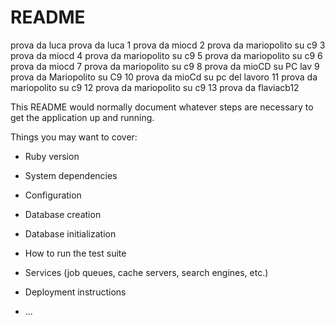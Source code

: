 
# README
prova da luca
prova da luca
1 prova da miocd
2 prova da mariopolito su c9
3 prova da miocd 
4 prova da mariopolito su c9
5 prova da mariopolito su c9
6 prova da miocd
7 prova da mariopolito su c9
8 prova da mioCD su PC lav
9 prova da Mariopolito su C9
10 prova da mioCd su pc del lavoro
11 prova da mariopolito su c9
12 prova da mariopolito su c9
13 prova da flaviacb12


This README would normally document whatever steps are necessary to get the
application up and running.

Things you may want to cover:

* Ruby version

* System dependencies

* Configuration

* Database creation

* Database initialization

* How to run the test suite

* Services (job queues, cache servers, search engines, etc.)

* Deployment instructions

* ...
